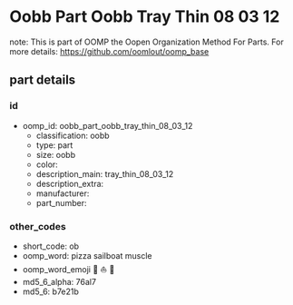# Oobb Part Oobb Tray Thin 08 03 12  

note: This is part of OOMP the Oopen Organization Method For Parts. For more details: https://github.com/oomlout/oomp_base

##  part details





### id
* oomp_id: oobb_part_oobb_tray_thin_08_03_12
  * classification: oobb
  * type: part
  * size: oobb
  * color: 
  * description_main: tray_thin_08_03_12
  * description_extra: 
  * manufacturer: 
  * part_number: 

### other_codes
* short_code: ob
* oomp_word: pizza sailboat muscle
* oomp_word_emoji :pizza: :sailboat: :muscle:
* md5_6_alpha: 76al7
* md5_6: b7e21b
